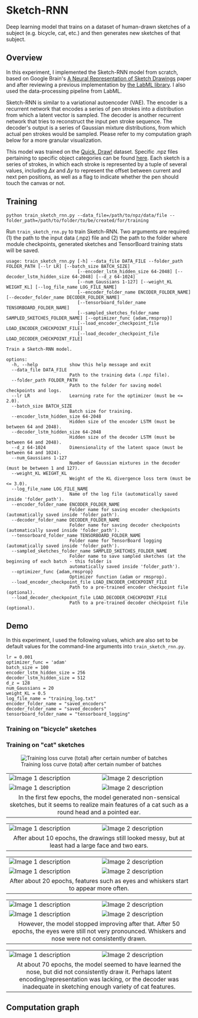 
# Sketch-RNN

Deep learning model that trains on a dataset of human-drawn sketches of a subject (e.g. bicycle, cat, etc.) and then generates new sketches of that subject. 

## Overview

In this experiment, I implemented the Sketch-RNN model from scratch, based on Google Brain's [A Neural Representation of Sketch Drawings](https://arxiv.org/pdf/1704.03477) paper and after reviewing a previous implementation by [the LabML library](https://nn.labml.ai/sketch_rnn/index.html). I also used the data-processing pipeline from LabML.

Sketch-RNN is similar to a variational autoencoder (VAE). The encoder is a recurrent network that encodes a series of pen strokes into a distribution from which a latent vector is sampled. The decoder is another recurrent network that tries to reconstruct the input pen stroke sequence. The decoder's output is a series of Gaussian mixture distributions, from which actual pen strokes would be sampled. Please refer to my computation graph below for a more granular visualization.

This model was trained on the [Quick, Draw!](https://github.com/googlecreativelab/quickdraw-dataset) dataset. Specific .npz files pertaining to specific object categories can be found [here](https://console.cloud.google.com/storage/browser/quickdraw_dataset/sketchrnn). Each sketch is a series of strokes, in which each stroke is represented by a tuple of several values, including $\Delta x$ and $\Delta y$ to represent the offset between current and next pen positions, as well as a flag to indicate whether the pen should touch the canvas or not.

## Training

```
python train_sketch_rnn.py --data_file=/path/to/npz/data/file --folder_path=/path/to/folder/to/be/created/for/training
```

Run `train_sketch_rnn.py` to train Sketch-RNN. Two arguments are required: (1) the path to the input data (.npz) file and (2) the path to the folder where module checkpoints, generated sketches and TensorBoard training stats will be saved.


```
usage: train_sketch_rnn.py [-h] --data_file DATA_FILE --folder_path FOLDER_PATH [--lr LR] [--batch_size BATCH_SIZE]
                           [--encoder_lstm_hidden_size 64-2048] [--decoder_lstm_hidden_size 64-2048] [--d_z 64-1024]
                           [--num_Gaussians 1-127] [--weight_KL WEIGHT_KL] [--log_file_name LOG_FILE_NAME]
                           [--encoder_folder_name ENCODER_FOLDER_NAME] [--decoder_folder_name DECODER_FOLDER_NAME]
                           [--tensorboard_folder_name TENSORBOARD_FOLDER_NAME]
                           [--sampled_sketches_folder_name SAMPLED_SKETCHES_FOLDER_NAME] [--optimizer_func {adam,rmsprop}]
                           [--load_encoder_checkpoint_file LOAD_ENCODER_CHECKPOINT_FILE]
                           [--load_decoder_checkpoint_file LOAD_DECODER_CHECKPOINT_FILE]

Train a Sketch-RNN model.

options:
  -h, --help            show this help message and exit
  --data_file DATA_FILE
                        Path to the training data (.npz file).
  --folder_path FOLDER_PATH
                        Path to the folder for saving model checkpoints and logs.
  --lr LR               Learning rate for the optimizer (must be <= 2.0).
  --batch_size BATCH_SIZE
                        Batch size for training.
  --encoder_lstm_hidden_size 64-2048
                        Hidden size of the encoder LSTM (must be between 64 and 2048).
  --decoder_lstm_hidden_size 64-2048
                        Hidden size of the decoder LSTM (must be between 64 and 2048).
  --d_z 64-1024         Dimensionality of the latent space (must be between 64 and 1024).
  --num_Gaussians 1-127
                        Number of Gaussian mixtures in the decoder (must be between 1 and 127).
  --weight_KL WEIGHT_KL
                        Weight of the KL divergence loss term (must be <= 3.0).
  --log_file_name LOG_FILE_NAME
                        Name of the log file (automatically saved inside 'folder_path').
  --encoder_folder_name ENCODER_FOLDER_NAME
                        Folder name for saving encoder checkpoints (automatically saved inside 'folder_path').
  --decoder_folder_name DECODER_FOLDER_NAME
                        Folder name for saving decoder checkpoints (automatically saved inside 'folder_path').
  --tensorboard_folder_name TENSORBOARD_FOLDER_NAME
                        Folder name for TensorBoard logging (automatically saved inside 'folder_path').
  --sampled_sketches_folder_name SAMPLED_SKETCHES_FOLDER_NAME
                        Folder name to save sampled sketches (at the beginning of each batch - this folder is
                        automatically saved inside 'folder_path').
  --optimizer_func {adam,rmsprop}
                        Optimizer function (adam or rmsprop).
  --load_encoder_checkpoint_file LOAD_ENCODER_CHECKPOINT_FILE
                        Path to a pre-trained encoder checkpoint file (optional).
  --load_decoder_checkpoint_file LOAD_DECODER_CHECKPOINT_FILE
                        Path to a pre-trained decoder checkpoint file (optional).
```

## Demo

In this experiment, I used the following values, which are also set to be default values for the command-line arguments into `train_sketch_rnn.py`.

```
lr = 0.001
optimizer_func = 'adam'
batch_size = 100
encoder_lstm_hidden_size = 256
decoder_lstm_hidden_size = 512
d_z = 128
num_Gaussians = 20
weight_KL = 0.5
log_file_name = "training_log.txt"
encoder_folder_name = "saved_encoders"
decoder_folder_name = "saved_decoders"
tensorboard_folder_name = "tensorboard_logging"
```


### Training on "bicycle" sketches

### Training on "cat" sketches
<link rel="stylesheet" href="README.css">

<figure>
  <img src="tensorboard_cat_sketches.png" alt="Training loss curve (total) after certain number of batches">
  <figcaption>Training loss curve (total) after certain number of batches</figcaption>
</figure>


<table>
  <tr>
    <td><img src="sampled_sketches_cats\before_epoch3_batch400.png" alt="Image 1 description"></td>
    <td><img src="sampled_sketches_cats\before_epoch3_batch500.png" alt="Image 2 description"></td>
    </tr>
    <tr></tr>
    <tr>
    <td><img src="sampled_sketches_cats\before_epoch3_batch600.png" alt="Image 1 description"></td>
    <td><img src="sampled_sketches_cats\before_epoch4_batch0.png" alt="Image 2 description"></td>
    </tr>
    <tr></tr>
  <tr>
    <td colspan="2" style="text-align: center;">In the first few epochs, the model generated non-sensical sketches, but it seems to realize main features of a cat such as a round head and a pointed ear.</td>
  </tr>
</table>

<table>
  <tr>
    <td><img src="sampled_sketches_cats\before_epoch11_batch100.png" alt="Image 1 description"></td>
    <td><img src="sampled_sketches_cats\before_epoch11_batch200.png" alt="Image 2 description"></td>
    </tr>

  <tr>
    <td colspan="2" style="text-align: center;">After about 10 epochs, the drawings still looked messy, but at least had a large face and two ears.</td>
  </tr>
</table>

<table>
  <tr>
    <td><img src="sampled_sketches_cats\before_epoch22_batch0.png" alt="Image 1 description"></td>
    <td><img src="sampled_sketches_cats\before_epoch22_batch100.png" alt="Image 2 description"></td>
    </tr>
    <td><img src="sampled_sketches_cats\before_epoch22_batch300.png" alt="Image 1 description"></td>
    <td><img src="sampled_sketches_cats\before_epoch22_batch400.png" alt="Image 2 description"></td>
    </tr>
  <tr>
    <td colspan="2" style="text-align: center;">After about 20 epochs, features such as eyes and whiskers start to appear more often.</td>
  </tr>
</table>

<table>
  <tr>
    <td><img src="sampled_sketches_cats\before_epoch51_batch300.png" alt="Image 1 description"></td>
    <td><img src="sampled_sketches_cats\before_epoch51_batch600.png" alt="Image 2 description"></td>
    </tr>
    <td><img src="sampled_sketches_cats\before_epoch52_batch300.png" alt="Image 1 description"></td>
    <td><img src="sampled_sketches_cats\before_epoch55_batch200.png" alt="Image 2 description"></td>
    </tr>
  <tr>
    <td colspan="2" style="text-align: center;">However, the model stopped improving after that. After 50 epochs, the eyes were still not very pronounced. Whiskers and nose were not consistently drawn.</td>
  </tr>
</table>


<table>
  <tr>
    <td><img src="sampled_sketches_cats\before_epoch70_batch200.png" alt="Image 1 description"></td>
    <td><img src="sampled_sketches_cats\before_epoch70_batch500.png" alt="Image 2 description"></td>
    </tr>

  <tr>
    <td colspan="2" style="text-align: center;">At about 70 epochs, the model seemed to have learned the nose, but did not consistently draw it. Perhaps latent encoding/representation was lacking, or the decoder was inadequate in sketching enough variety of cat features.</td>
  </tr>
</table>


## Computation graph